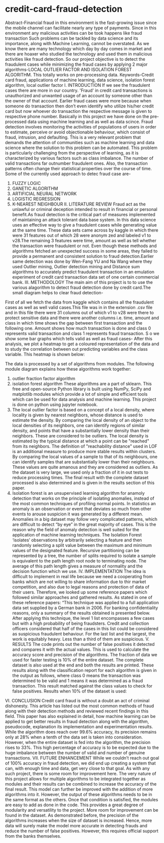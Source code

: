 # credit-card-fraud-detection
Abstract-Financial fraud in this environment is the fast-growing issue since the mobile channel can facilitate nearly any type of payments. Since in this environment any malicious activities can be took happens like fraud transaction Such problems can be tackled by data science and its importance, along with Machine Learning, cannot be overstated. As we know there are many technology which  day by day comes in market and there are hoaxer who studied the technology and used them in  malicious activities like fraud detection.
So our project objective is to detect the fraudulent cases while minimizing the fraud cases by applying 2 major algorithms-LOCAL OUTLIER FACTOR AND ISOLATION FOREST ALGORITHM. This totally works on pre-processing data.
Keywords-Credit card fraud, applications of machine learning, data science, isolation forest algorithm, local outlier factor
I.	INTRODUCTION
If we see the fraudulent cases there are more in our country. 'Fraud' in credit card transactions is unauthorized and unwanted usage of an account by someone other than the owner of that account. Earlier fraud cases were more because when someone do transaction then don’t even identify who utilize his/her credit card but now whoever do transaction the respective message is given to respective phone number. Basically in this project we have done on the pre-processed data using machine learning and as well as data scince.
Fraud detection involves monitoring the activities of populations of users in order to estimate, perceive or avoid objectionable behaviour, which consist of fraud, intrusion, and defaulting.
This is a very relevant problem that demands the attention of communities such as machine learning and data science where the solution to this problem can be automated. This problem is particularly challenging from the perspective of learning, as it is characterized by various factors such as class imbalance. The number of valid transactions far outnumber fraudulent ones. Also, the transaction patterns often change their statistical properties over the course of time.
Some of the currently used approach to detec fraud case are-
1.	FUZZY LOGIC
2.	GANETIC ALGORITHM
3.	ARTIFICIAL NEURAL NETWORK
4.	LOGISTIC REGRESSION
5.	K-NEAREST NEIGHBOUR
II.	LITERATURE REVIEW
Fraud act as the unlawful or criminal deception intended to result in financial or personal benefit.As fraud detection is the critical part of measures implemented of maintaining an attack tolerant data base system. In this data science uses an effective way to give a fraudulent cases while generating value at the same time. These data sets came across by kaggle in which there were 31 features out of which 28 were anonym zed and labeled v1 to v28.The remaining 3 features were time, amount  as well as tell whether the transaction were fraudulent or not. Even though these methods and algorithms fetched an unexpected success in some areas, they failed to provide a permanent and consistent solution to fraud detection.Earlier same detection was done by Wen-Fang YU and Na Wang where they used Outlier mining, Outlier detection mining and Distance sum algorithms to accurately predict fraudulent transaction in an emulation experiment of credit card transaction data set of one certain commercial bank.
III.	METHODOLOGY
The main aim of this project is to to use the various alagorithm to detect fraud detection done by credit card.The small diagram helps to clear fraud detection-

First of all we fetch the data from kaggle which contains all the fraudulent cases as well as well valid cases.This file was in in the extension .csv file and in this file there were 31 columns out of which v1 to v28 were there to protect sensitive data and there were another columns i.e. time, amount and class in which time shows the gap between first transaction and the following one. Amount shows how much  transaction is done and class 0 represents valid transaction and class 1 represents fraud transaction.
S o we show some bar graphs which tells valid as well as fraud cases-
   After this analysis, we plot a heatmap to get a coloured representation of the data and to study the correlation between out predicting variables and the class variable. This heatmap is shown below:
 
The data is processed by a set of algorithms from modules. The following module diagram explains how these algorithms work together:
1.	outlier fraction factor algorithm
2.	isolation forest algorithm
These algorithms are a part of sklearn. This free and open-source Python library is built using NumPy, SciPy and matplotlib modules which provide a lot of simple and efficient tools which can be used for data analysis and machine learning. This project is done on python using jupyter notebook.
1.	The local outlier factor is based on a concept of a local density, where locality is given by   nearest neighbors, whose distance is used to estimate the density. By comparing the local density of an object to the local densities of its neighbors, one can identify regions of similar density, and points that have a substantially lower density than their neighbors. These are considered to be outliers.
The local density is estimated by the typical distance at which a point can be "reached" from its neighbors. The definition of "reachability distance" used in LOF is an additional measure to produce more stable results within clusters.
By comparing the local values of a sample to that of its neighbours, one can identify samples that are substantially lower than their neighbours. These values are quite amanous and they are considered as outliers. As the dataset is very large, we used only a fraction of it in out tests to reduce processing times. The final result with the complete dataset processed is also determined and is given in the results section of this paper.
2.	Isolation forest is an  unsupervised learning algorithm for  anamoly detection that works on the principle of isolating anomalies, instead of the most common techniques of profiling normal points. In statistics an anomaly is an observation or event that deviates so much from other events to arouse suspicion it was generated by a different mean. Anomalies in a big dataset may follow very complicated patterns, which are difficult to detect “by eye” in the great majority of cases. This is the reason why the field of anomaly detection is well suited for the application of machine learning techniques.
The Isolation Forest ‘isolates’ observations by arbitrarily selecting a feature and then randomly selecting a split value between the maximum and minimum values of the designated feature. Recursive partitioning can be represented by a tree, the number of splits required to isolate a sample is equivalent to the path length root node to terminating node. The average of this path length gives a measure of normality and the decision function which we use.
IV.	IMPLEMENTATION
The idea is difficult to implement in real life because we need a cooperating from banks which are not willing to share information due to thir market competition, and also due to legal reasons and protection of data of their users. Therefore, we looked up some reference papers which followed similar approaches and gathered results. As stated in one of these reference papers: “This technique was applied to a full application data set supplied by a German bank in 2006. For banking confidentiality reasons, only a summary of the results obtained is presented below. After applying this technique, the level 1 list encompasses a few cases but with a high probability of being fraudsters.
Credit and collection officers considered that half of the cases in this list could be considered as suspicious fraudulent behaviour. For the last list and the largest, the work is equitably heavy. Less than a third of them are suspicious.
V.	RESULTS
The code prints out the number of false positives it detected and compares it with the actual values. This is used to calculate the accuracy score and precision of the algorithms. The fraction of data we used for faster testing is 10% of the entire dataset. The complete dataset is also used at the end and both the results are printed. These results along with the classification report for each algorithm is given in the output as follows, where class 0 means the transaction was determined to be valid and 1 means it was determined as a fraud transaction. This result matched against the class values to check for false positives. Results when 10% of the dataset is used:
 
VI.	CONCLUSION
Credit card fraud is without a doubt an act of criminal dishonesty. This article has listed out the most common methods of fraud along with their detection methods and reviewed recent findings in this field. This paper has also explained in detail, how machine learning can be applied to get better results in fraud detection along with the algorithm, pseudocode, explanation its implementation and experimentation results. While the algorithm does reach over 99.6% accuracy, its precision remains only at 28% when a tenth of the data set is taken into consideration. However, when the entire dataset is fed into the algorithm, the precision rises to 33%. This high percentage of accuracy is to be expected due to the huge imbalance between the number of valid and number of genuine transactions.
VII.	FUTURE ENHANCEMENT
While we couldn’t reach out goal of 100% accuracy in fraud detection, we did end up creating a system that can, with enough time and data, get very close to that goal. As with any such project, there is some room for improvement here. The very nature of this project allows for multiple algorithms to be integrated together as modules and their results can be combined to increase the accuracy of the final result. This model can further be improved with the addition of more algorithms into it. However, the output of these algorithms needs to be in the same format as the others. Once that condition is satisfied, the modules are easy to add as done in the code. This provides a great degree of modularity and versatility to the project. More room for improvement can be found in the dataset. As demonstrated before, the precision of the algorithms increases when the size of dataset is increased. Hence, more data will surely make the model more accurate in detecting frauds and reduce the number of false positives. However, this requires official support from the banks themselves.
